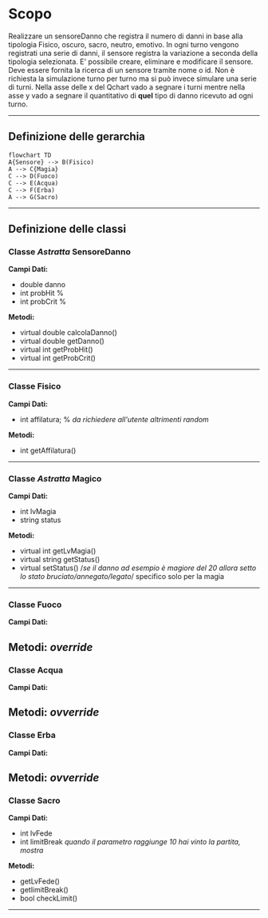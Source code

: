 # Scopo
Realizzare un sensoreDanno che registra il numero di danni in base alla tipologia Fisico, oscuro, sacro, neutro, emotivo.
In ogni turno vengono registrati una serie di danni, il sensore registra la variazione a seconda della tipologia selezionata. E' possibile creare, eliminare e modificare il sensore.
Deve essere fornita la ricerca di un sensore tramite nome o id.
Non è richiesta la simulazione turno per turno ma si può invece simulare una serie di turni.
Nella asse delle x del Qchart vado a segnare i turni mentre nella asse y vado a segnare il quantitativo di **quel** tipo di danno ricevuto ad ogni turno.

---
## Definizione delle gerarchia

```mermaid
flowchart TD
A{Sensore} --> B(Fisico)
A --> C{Magia}
C --> D(Fuoco)
C --> E(Acqua)
C --> F(Erba)
A --> G(Sacro)
```
---
## Definizione delle classi

### Classe *Astratta* SensoreDanno
**Campi Dati:**
- double danno
- int probHit %
- int probCrit %

**Metodi:**
- virtual double calcolaDanno()
- virtual double getDanno()
- virtual int getProbHit()
- virtual int getProbCrit()

---
### Classe Fisico
**Campi Dati:**
- int affilatura; % *da richiedere all'utente altrimenti random*

**Metodi:**
- int getAffilatura()

---
### Classe *Astratta* Magico
**Campi Dati:**
- int lvMagia
- string status

**Metodi:**
- virtual int getLvMagia()
- virtual string getStatus()
- virtual setStatus() /*se il danno ad esempio è magiore del 20 allora setto lo stato bruciato/annegato/legato*/ specifico solo per la magia


---
### Classe Fuoco
**Campi Dati:**

**Metodi:**
*override*
---
### Classe Acqua
**Campi Dati:**

**Metodi:**
*ovverride*
---
### Classe Erba
**Campi Dati:**

**Metodi:**
*ovverride*
---
### Classe Sacro
**Campi Dati:**
- int lvFede
- int limitBreak *quando il parametro raggiunge 10 hai vinto la partita, mostra*

**Metodi:**
- getLvFede()
- getlimitBreak()
- bool checkLimit()
---